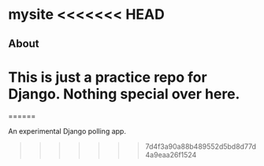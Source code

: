 mysite
<<<<<<< HEAD
=====
 
About
-------------
 
This is just a practice repo for Django. Nothing special over here.
=======
======

An experimental Django polling app.
>>>>>>> 7d4f3a90a88b489552d5bd8d77d4a9eaa26f1524

